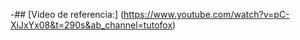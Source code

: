 

-## [Video de referencia:] (https://www.youtube.com/watch?v=pC-XiJxYx08&t=290s&ab_channel=tutofox)



